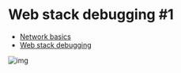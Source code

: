 # Web stack debugging #1
- [Network basics](https://intranet.alxswe.com/concepts/33)
- [Web stack debugging](https://intranet.alxswe.com/concepts/33)

![img](https://s3.amazonaws.com/intranet-projects-files/holbertonschool-sysadmin_devops/271/B4eeypV.jpg)